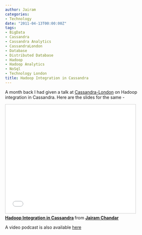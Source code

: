 ```yaml
---
author: Jairam
categories:
- Technology
date: "2011-04-13T00:00:00Z"
tags:
- BigData
- Cassandra
- Cassandra Analytics
- CassandraLondon
- Database
- Distributed Database
- Hadoop
- Hadoop Analytics
- NoSql
- Technology London
title: Hadoop Integration in Cassandra
---
```

A month back I had given a talk at [Cassandra-London](http://twitter.com/cassandralondon) on Hadoop integration in Cassandra. Here are the slides for the same -

<iframe src="//www.slideshare.net/slideshow/embed_code/key/44MrhyrF92T6r5" width="425" height="355" frameborder="0" marginwidth="0" marginheight="0" scrolling="no" style="border:1px solid #CCC; border-width:1px; margin-bottom:5px; max-width: 100%;" allowfullscreen></iframe>
<div style="margin-bottom:5px">
  <strong>
    <a href="//www.slideshare.net/jairamc/hadoop-cassandra" title="Hadoop Integration in Cassandra" target="_blank">Hadoop Integration in Cassandra</a> </strong> from <strong><a href="//www.slideshare.net/jairamc" target="_blank">Jairam Chandar</a>
  </strong>
</div>

A video podcast is also available [here](http://skillsmatter.com/podcast/nosql/cassandra-meetup-march)

